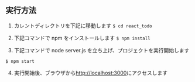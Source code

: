 ## 実行方法

1. カレントディレクトリを下記に移動します
   `$ cd react_todo`

2. 下記コマンドで npm をインストールします
   `$ npm install`

3. 下記コマンドで node server.js を立ち上げ、プロジェクトを実行開始します

`$ npm start`

4. 実行開始後、ブラウザから[http://localhost:3000](http://localhost:3000)にアクセスします
